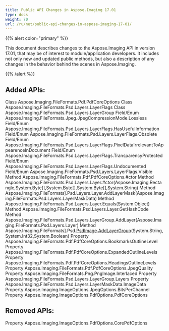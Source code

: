 ```yaml
---
title: Public API Changes in Aspose.Imaging 17.01
type: docs
weight: 70
url: /ru/net/public-api-changes-in-aspose-imaging-17-01/
---
```


{{% alert color="primary" %}} 

This document describes changes to the Aspose.Imaging API in version 17.01, that may be of interest to module/application developers. It includes not only new and updated public methods, but also a description of any changes in the behavior behind the scenes in Aspose.Imaging.

{{% /alert %}} 
## **Added APIs:**
Class Aspose.Imaging.FileFormats.Pdf.PdfCoreOptions
Class Aspose.Imaging.FileFormats.Psd.Layers.LayerFlags
Class Aspose.Imaging.FileFormats.Psd.Layers.LayerGroup
Field/Enum Aspose.Imaging.FileFormats.Jpeg.JpegCompressionMode.Lossless
Field/Enum Aspose.Imaging.FileFormats.Psd.Layers.LayerFlags.HasUsefulInformation
Field/Enum Aspose.Imaging.FileFormats.Psd.Layers.LayerFlags.Obsolete
Field/Enum Aspose.Imaging.FileFormats.Psd.Layers.LayerFlags.PixelDataIrrelevantToAppearenceInDocument
Field/Enum Aspose.Imaging.FileFormats.Psd.Layers.LayerFlags.TransparencyProtected
Field/Enum Aspose.Imaging.FileFormats.Psd.Layers.LayerFlags.Undocumented
Field/Enum Aspose.Imaging.FileFormats.Psd.Layers.LayerFlags.Visible
Method Aspose.Imaging.FileFormats.Pdf.PdfCoreOptions.#ctor
Method Aspose.Imaging.FileFormats.Psd.Layers.Layer.#ctor(Aspose.Imaging.Rectangle,System.Byte[],System.Byte[],System.Byte[],System.String)
Method Aspose.Imaging.FileFormats].Psd.Layers.Layer.AddLayerMask(Aspose.Imaging.FileFormats.Psd.Layers.LayerMaskData)
Method Aspose.Imaging.FileFormats.Psd.Layers.Layer.Equals(System.Object)
Method Aspose.Imaging.FileFormats.Psd.Layers.Layer.GetHashCode
Method Aspose.Imaging.FileFormats.Psd.Layers.LayerGroup.AddLayer(Aspose.Imaging.FileFormats.Psd.Layers.Layer)
Method Aspose.Imaging.FileFormats].Psd.[PsdImage](/pages/createpage.action?spaceKey=imagingnet&title=PsdImage&linkCreation=true&fromPageId=22971011).[AddLayerGroup](/pages/createpage.action?spaceKey=imagingnet&title=AddLayerGroup&linkCreation=true&fromPageId=22971011)(System.String,System.Int32,System.Boolean)
Property Aspose.Imaging.FileFormats.Pdf.PdfCoreOptions.BookmarksOutlineLevel
Property Aspose.Imaging.FileFormats.Pdf.PdfCoreOptions.ExpandedOutlineLevels
Property Aspose.Imaging.FileFormats.Pdf.PdfCoreOptions.HeadingsOutlineLevels
Property Aspose.Imaging.FileFormats.Pdf.PdfCoreOptions.JpegQuality
Property Aspose.Imaging.FileFormats.Png.PngImage.Interlaced
Property Aspose.Imaging.FileFormats.Psd.Layers.LayerGroup.Layers
Property Aspose.Imaging.FileFormats.Psd.Layers.LayerMaskData.ImageData
Property Aspose.Imaging.ImageOptions.JpegOptions.BitsPerChannel
Property Aspose.Imaging.ImageOptions.PdfOptions.PdfCoreOptions
## **Removed APIs:**
Property Aspose.Imaging.ImageOptions.PdfOptions.CorePdfOptions
